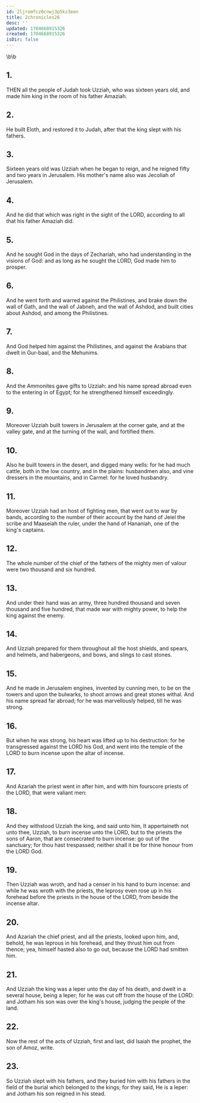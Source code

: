 ```yaml
---
id: 2ljromfcz0cnwj3p5kz3een
title: 2chronicles26
desc: ''
updated: 1704668915326
created: 1704668915326
isDir: false
---
```

\b\b
## 1.
THEN all the people of Judah took Uzziah, who was sixteen years old, and made him king in the room of his father Amaziah.
## 2.
He built Eloth, and restored it to Judah, after that the king slept with his fathers.
## 3.
Sixteen years old was Uzziah when he began to reign, and he reigned fifty and two years in Jerusalem.  His mother's name also was Jecoliah of Jerusalem.
## 4.
And he did that which was right in the sight of the LORD, according to all that his father Amaziah did.
## 5.
And he sought God in the days of Zechariah, who had understanding in the visions of God: and as long as he sought the LORD, God made him to prosper.
## 6.
And he went forth and warred against the Philistines, and brake down the wall of Gath, and the wall of Jabneh, and the wall of Ashdod, and built cities about Ashdod, and among the Philistines.
## 7.
And God helped him against the Philistines, and against the Arabians that dwelt in Gur-baal, and the Mehunims.
## 8.
And the Ammonites gave gifts to Uzziah: and his name spread abroad even to the entering in of Egypt; for he strengthened himself exceedingly.
## 9.
Moreover Uzziah built towers in Jerusalem at the corner gate, and at the valley gate, and at the turning of the wall, and fortified them.
## 10.
Also he built towers in the desert, and digged many wells: for he had much cattle, both in the low country, and in the plains: husbandmen also, and vine dressers in the mountains, and in Carmel: for he loved husbandry.
## 11.
Moreover Uzziah had an host of fighting men, that went out to war by bands, according to the number of their account by the hand of Jeiel the scribe and Maaseiah the ruler, under the hand of Hananiah, one of the king's captains.
## 12.
The whole number of the chief of the fathers of the mighty men of valour were two thousand and six hundred.
## 13.
And under their hand was an army, three hundred thousand and seven thousand and five hundred, that made war with mighty power, to help the king against the enemy.
## 14.
And Uzziah prepared for them throughout all the host shields, and spears, and helmets, and habergeons, and bows, and slings to cast stones.
## 15.
And he made in Jerusalem engines, invented by cunning men, to be on the towers and upon the bulwarks, to shoot arrows and great stones withal.  And his name spread far abroad; for he was marvellously helped, till he was strong.
## 16.
But when he was strong, his heart was lifted up to his destruction: for he transgressed against the LORD his God, and went into the temple of the LORD to burn incense upon the altar of incense.
## 17.
And Azariah the priest went in after him, and with him fourscore priests of the LORD, that were valiant men:
## 18.
And they withstood Uzziah the king, and said unto him, It appertaineth not unto thee, Uzziah, to burn incense unto the LORD, but to the priests the sons of Aaron, that are consecrated to burn incense: go out of the sanctuary; for thou hast trespassed; neither shall it be for thine honour from the LORD God.
## 19.
Then Uzziah was wroth, and had a censer in his hand to burn incense: and while he was wroth with the priests, the leprosy even rose up in his forehead before the priests in the house of the LORD, from beside the incense altar.
## 20.
And Azariah the chief priest, and all the priests, looked upon him, and, behold, he was leprous in his forehead, and they thrust him out from thence; yea, himself hasted also to go out, because the LORD had smitten him.
## 21.
And Uzziah the king was a leper unto the day of his death, and dwelt in a several house, being a leper; for he was cut off from the house of the LORD: and Jotham his son was over the king's house, judging the people of the land.
## 22.
Now the rest of the acts of Uzziah, first and last, did Isaiah the prophet, the son of Amoz, write.
## 23.
So Uzziah slept with his fathers, and they buried him with his fathers in the field of the burial which belonged to the kings; for they said, He is a leper: and Jotham his son reigned in his stead.
